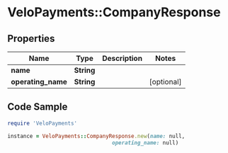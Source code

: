 # VeloPayments::CompanyResponse

## Properties

Name | Type | Description | Notes
------------ | ------------- | ------------- | -------------
**name** | **String** |  | 
**operating_name** | **String** |  | [optional] 

## Code Sample

```ruby
require 'VeloPayments'

instance = VeloPayments::CompanyResponse.new(name: null,
                                 operating_name: null)
```


